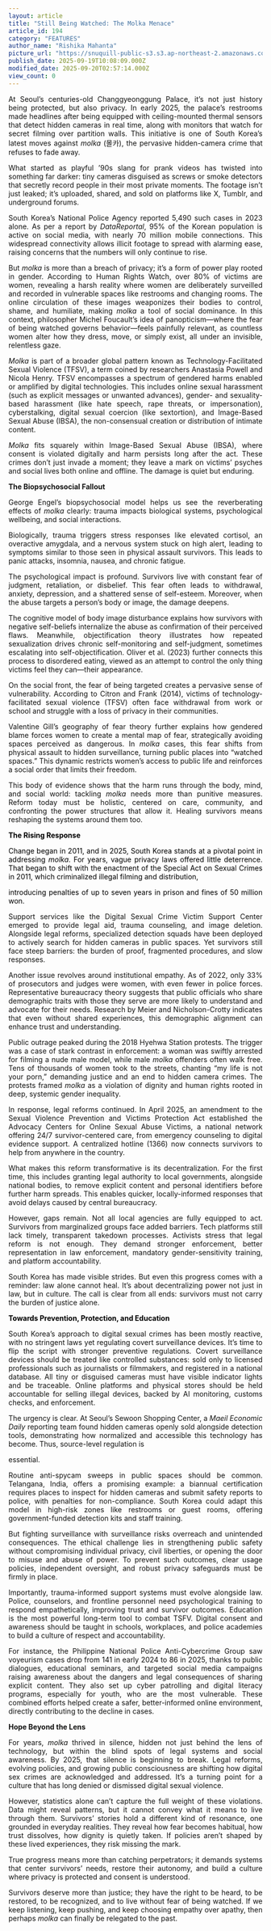 ```yaml
---
layout: article
title: "Still Being Watched: The Molka Menace"
article_id: 194
category: "FEATURES"
author_name: "Rishika Mahanta"
picture_url: "https://snuquill-public-s3.s3.ap-northeast-2.amazonaws.com/photo/article/080602aa-5008-49f9-b6a1-30b10f4159bc.jpeg"
publish_date: 2025-09-19T10:08:09.000Z
modified_date: 2025-09-20T02:57:14.000Z
view_count: 0
---
```


<p style="text-align:justify;"><span style="color:#141413;">At Seoul’s centuries-old Changgyeonggung Palace, it’s not just history being protected, but also privacy. In early 2025, the palace’s restrooms made headlines after being equipped with ceiling-mounted thermal sensors that detect hidden cameras in real time, along with monitors that watch for secret filming over partition walls. This initiative is one of South Korea’s latest moves against <i>molka&nbsp;</i>(몰카), the pervasive hidden-camera crime that refuses to fade away.</span></p><p style="text-align:justify;"><span style="color:#141413;">What started as playful ’90s slang for prank videos has twisted into something far darker: tiny cameras disguised as screws or smoke detectors that secretly record people in their most private moments. The footage isn’t just leaked; it’s uploaded, shared, and sold on platforms like X, Tumblr, and underground forums.&nbsp;</span></p><p style="text-align:justify;"><span style="color:#141413;">South Korea’s National Police Agency reported 5,490 such cases in 2023 alone. As per a report by <i>DataReportal</i>, 95% of the Korean population is active on social media, with nearly 70 million mobile connections. This widespread connectivity allows illicit footage to spread with alarming ease, raising concerns that the numbers will only continue to rise.</span></p><p style="text-align:justify;"><span style="color:#141413;">But <i>molka</i> is more than a breach of privacy; it’s a form of power play rooted in gender. According to Human Rights Watch, over 80% of victims are women, revealing a harsh reality where women are deliberately surveilled and recorded in vulnerable spaces like restrooms and changing rooms. The online circulation of these images weaponizes their bodies to control, shame, and humiliate, making <i>molka</i> a tool of social dominance. In this context, philosopher Michel Foucault’s idea of panopticism—where the fear of being watched governs behavior—feels painfully relevant, as countless women alter how they dress, move, or simply exist, all under an invisible, relentless gaze.</span></p><p style="text-align:justify;"><span style="color:#141413;"><i>Molka</i> is part of a broader global pattern known as Technology-Facilitated Sexual Violence (TFSV), a term coined by researchers Anastasia Powell and Nicola Henry. TFSV encompasses a spectrum of gendered harms enabled or amplified by digital technologies. This includes online sexual harassment (such as explicit messages or unwanted advances), gender- and sexuality-based harassment (like hate speech, rape threats, or impersonation), cyberstalking, digital sexual coercion (like sextortion), and Image-Based Sexual Abuse (IBSA), the non-consensual creation or distribution of intimate content.</span></p><p style="text-align:justify;"><span style="color:#141413;"><i>Molka</i> fits squarely within Image-Based Sexual Abuse (IBSA), where consent is violated digitally and harm persists long after the act. These crimes don’t just invade a moment; they leave a mark on victims’ psyches and social lives both online and offline. The damage is quiet but enduring.</span></p><p style="text-align:justify;"><span style="color:#141413;"><strong>The Biopsychosocial Fallout</strong></span></p><p style="text-align:justify;"><span style="color:#141413;">George Engel’s biopsychosocial model helps us see the reverberating effects of <i>molka</i> clearly: trauma impacts biological systems, psychological wellbeing, and social interactions.&nbsp;</span></p><p style="text-align:justify;"><span style="color:#141413;">Biologically, trauma triggers stress responses like elevated cortisol, an overactive amygdala, and a nervous system stuck on high alert, leading to symptoms similar to those seen in physical assault survivors. This leads to panic attacks, insomnia, nausea, and chronic fatigue.&nbsp;</span></p><p style="text-align:justify;"><span style="color:#141413;">The psychological impact is profound. Survivors live with constant fear of judgment, retaliation, or disbelief. This fear often leads to withdrawal, anxiety, depression, and a shattered sense of self-esteem. Moreover, when the abuse targets a person’s body or image, the damage deepens.&nbsp;</span></p><p style="text-align:justify;"><span style="color:#141413;">The cognitive model of body image disturbance explains how survivors with negative self-beliefs internalize the abuse as confirmation of their perceived flaws. Meanwhile, objectification theory illustrates how repeated sexualization drives chronic self-monitoring and self-judgment, sometimes escalating into self-objectification. Oliver et al. (2023) further connects this process to disordered eating, viewed as an attempt to control the only thing victims feel they can—their appearance.</span></p><p style="text-align:justify;"><span style="color:#141413;">On the social front, the fear of being targeted creates a pervasive sense of vulnerability. According to Citron and Frank (2014), victims of technology-facilitated sexual violence (TFSV) often face withdrawal from work or school and struggle with a loss of privacy in their communities.&nbsp;</span></p><p style="text-align:justify;"><span style="color:#141413;">Valentine Gill’s geography of fear theory further explains how gendered blame forces women to create a mental map of fear, strategically avoiding spaces perceived as dangerous. In <i>molka</i> cases, this fear shifts from physical assault to hidden surveillance, turning public places into “watched spaces.” This dynamic restricts women’s access to public life and reinforces a social order that limits their freedom.</span></p><p style="text-align:justify;"><span style="color:#141413;">This body of evidence shows that the harm runs through the body, mind, and social world: tackling <i>molka</i> needs more than punitive measures. Reform today must be holistic, centered on care, community, and confronting the power structures that allow it. Healing survivors means reshaping the systems around them too.</span></p><p style="text-align:justify;"><span style="color:black;"><strong>The Rising Response</strong></span></p><p style="text-align:justify;"><span style="color:black;">Change began in 2011, and in 2025, South Korea stands at a pivotal point in addressing <i>molka</i>. For years, vague privacy laws offered little deterrence. That began to shift with the enactment of the Special Act on Sexual Crimes in 2011, which criminalized illegal filming and distribution,</span></p><p style="text-align:justify;"><span style="color:black;">introducing penalties of up to seven years in prison and fines of 50 million won.</span></p><p style="text-align:justify;"><span style="color:#141413;">Support services like the Digital Sexual Crime Victim Support Center emerged to provide legal aid, trauma counseling, and image deletion. Alongside legal reforms, specialized detection squads have been deployed to actively search for hidden cameras in public spaces. Yet survivors still face steep barriers: the burden of proof, fragmented procedures, and slow responses.</span></p><p style="text-align:justify;"><span style="color:#141413;">Another issue revolves around institutional empathy. As of 2022, only 33% of prosecutors and judges were women, with even fewer in police forces. Representative bureaucracy theory suggests that public officials who share demographic traits with those they serve are more likely to understand and advocate for their needs. Research by Meier and Nicholson-Crotty indicates that even without shared experiences, this demographic alignment can enhance trust and understanding.&nbsp;</span></p><p style="text-align:justify;"><span style="color:#141413;">Public outrage peaked during the 2018 Hyehwa Station protests. The trigger was a case of stark contrast in enforcement: a woman was swiftly arrested for filming a nude male model, while male <i>molka</i> offenders often walk free. Tens of thousands of women took to the streets, chanting “my life is not your porn,” demanding justice and an end to hidden camera crimes. The protests framed <i>molka</i> as a violation of dignity and human rights rooted in deep, systemic gender inequality.</span></p><p style="text-align:justify;"><span style="color:#141413;">In response, legal reforms continued. In April 2025, an amendment to the Sexual Violence Prevention and Victims Protection Act established the Advocacy Centers for Online Sexual Abuse Victims, a national network offering 24/7 survivor-centered care, from emergency counseling to digital evidence support. A centralized hotline (1366) now connects survivors to help from anywhere in the country.&nbsp;</span></p><p style="text-align:justify;"><span style="color:#141413;">What makes this reform transformative is its decentralization. For the first time, this includes granting legal authority to local governments, alongside national bodies, to remove explicit content and personal identifiers before further harm spreads. This enables quicker, locally-informed responses that avoid delays caused by central bureaucracy.&nbsp;</span></p><p style="text-align:justify;"><span style="color:#141413;">However, gaps remain. Not all local agencies are fully equipped to act. Survivors from marginalized groups face added barriers. Tech platforms still lack timely, transparent takedown processes. Activists stress that legal reform is not enough. They demand stronger enforcement, better representation in law enforcement, mandatory gender-sensitivity training, and platform accountability.</span></p><p style="text-align:justify;"><span style="color:#141413;">South Korea has made visible strides. But even this progress comes with a reminder: law alone cannot heal. It’s about decentralizing power not just in law, but in culture. The call is clear from all ends: survivors must not carry the burden of justice alone.</span></p><p style="text-align:justify;"><span style="color:black;"><strong>Towards Prevention, Protection, and Education</strong></span></p><p style="text-align:justify;"><span style="color:#141413;">South Korea’s approach to digital sexual crimes has been mostly reactive, with no stringent laws yet regulating covert surveillance devices. It’s time to flip the script with stronger preventive regulations. Covert surveillance devices should be treated like controlled substances: sold only to licensed professionals such as journalists or filmmakers, and registered in a national database. All tiny or disguised cameras must have visible indicator lights and be traceable. Online platforms and physical stores should be held accountable for selling illegal devices, backed by AI monitoring, customs checks, and enforcement.&nbsp;</span></p><p style="text-align:justify;"><span style="color:#141413;">The urgency is clear. At Seoul’s Sewoon Shopping Center, a <i>Maeil Economic Daily</i> reporting team found hidden cameras openly sold alongside detection tools, demonstrating how normalized and accessible this technology has become. Thus, source-level regulation is</span></p><p style="text-align:justify;"><span style="color:#141413;">essential.&nbsp;</span></p><p style="text-align:justify;"><span style="color:#141413;">Routine anti-spycam sweeps in public spaces should be common. Telangana, India, offers a promising example: a biannual certification requires places to inspect for hidden cameras and submit safety reports to police, with penalties for non-compliance. South Korea could adapt this model in high-risk zones like restrooms or guest rooms, offering government-funded detection kits and staff training.</span></p><p style="text-align:justify;"><span style="color:#141413;">But fighting surveillance with surveillance risks overreach and unintended consequences. The ethical challenge lies in strengthening public safety without compromising individual privacy, civil liberties, or opening the door to misuse and abuse of power. To prevent such outcomes, clear usage policies, independent oversight, and robust privacy safeguards must be firmly in place.&nbsp;</span></p><p style="text-align:justify;"><span style="color:#141413;">Importantly, trauma-informed support systems must evolve alongside law. Police, counselors, and frontline personnel need psychological training to respond empathetically, improving trust and survivor outcomes. Education is the most powerful long-term tool to combat TSFV. Digital consent and awareness should be taught in schools, workplaces, and police academies to build a culture of respect and accountability.&nbsp;</span></p><p style="text-align:justify;"><span style="color:#141413;">For instance, the Philippine National Police Anti-Cybercrime Group saw voyeurism cases drop from 141 in early 2024 to 86 in 2025, thanks to public dialogues, educational seminars, and targeted social media campaigns raising awareness about the dangers and legal consequences of sharing explicit content. They also set up cyber patrolling and digital literacy programs, especially for youth, who are the most vulnerable. These combined efforts helped create a safer, better-informed online environment, directly contributing to the decline in cases.</span></p><p style="text-align:justify;"><span style="color:#141413;"><strong>Hope Beyond the Lens</strong></span></p><p style="text-align:justify;"><span style="color:#141413;">For years, <i>molka</i> thrived in silence, hidden not just behind the lens of technology, but within the blind spots of legal systems and social awareness. By 2025, that silence is beginning to break. Legal reforms, evolving policies, and growing public consciousness are shifting how digital sex crimes are acknowledged and addressed. It’s a turning point for a culture that has long denied or dismissed digital sexual violence.&nbsp;</span></p><p style="text-align:justify;"><span style="color:#141413;">However, statistics alone can’t capture the full weight of these violations. Data might reveal patterns, but it cannot convey what it means to live through them. Survivors’ stories hold a different kind of resonance, one grounded in everyday realities. They reveal how fear becomes habitual, how trust dissolves, how dignity is quietly taken. If policies aren’t shaped by these lived experiences, they risk missing the mark.&nbsp;</span></p><p style="text-align:justify;"><span style="color:#141413;">True progress means more than catching perpetrators; it demands systems that center survivors’ needs, restore their autonomy, and build a culture where privacy is protected and consent is understood.&nbsp;</span></p><p style="text-align:justify;"><span style="color:#141413;">Survivors deserve more than justice; they have the right to be heard, to be restored, to be recognized, and to live without fear of being watched. If we keep listening, keep pushing, and keep choosing empathy over apathy, then perhaps <i>molka</i> can finally be relegated to the past.</span></p>
